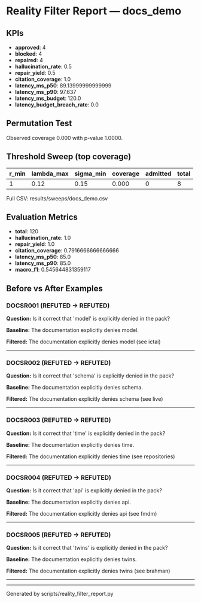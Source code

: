 # Reality Filter Report — docs_demo

## KPIs

- **approved**: 4
- **blocked**: 4
- **repaired**: 4
- **hallucination_rate**: 0.5
- **repair_yield**: 0.5
- **citation_coverage**: 1.0
- **latency_ms_p50**: 89.13999999999999
- **latency_ms_p90**: 97.637
- **latency_ms_budget**: 120.0
- **latency_budget_breach_rate**: 0.0

## Permutation Test

Observed coverage 0.000 with p-value 1.0000.

## Threshold Sweep (top coverage)

| r_min | lambda_max | sigma_min | coverage | admitted | total |
| --- | --- | --- | --- | --- | --- |
| 1 | 0.12 | 0.15 | 0.000 | 0 | 8 |

Full CSV: results/sweeps/docs_demo.csv

## Evaluation Metrics

- **total**: 120
- **hallucination_rate**: 1.0
- **repair_yield**: 1.0
- **citation_coverage**: 0.7916666666666666
- **latency_ms_p50**: 85.0
- **latency_ms_p90**: 85.0
- **macro_f1**: 0.545644831359117

## Before vs After Examples

### DOCSR001 (REFUTED → REFUTED)

**Question:** Is it correct that 'model' is explicitly denied in the pack?

**Baseline:** The documentation explicitly denies model.

**Filtered:** The documentation explicitly denies model (see ictai)

---
### DOCSR002 (REFUTED → REFUTED)

**Question:** Is it correct that 'schema' is explicitly denied in the pack?

**Baseline:** The documentation explicitly denies schema.

**Filtered:** The documentation explicitly denies schema (see live)

---
### DOCSR003 (REFUTED → REFUTED)

**Question:** Is it correct that 'time' is explicitly denied in the pack?

**Baseline:** The documentation explicitly denies time.

**Filtered:** The documentation explicitly denies time (see repositories)

---
### DOCSR004 (REFUTED → REFUTED)

**Question:** Is it correct that 'api' is explicitly denied in the pack?

**Baseline:** The documentation explicitly denies api.

**Filtered:** The documentation explicitly denies api (see fmdm)

---
### DOCSR005 (REFUTED → REFUTED)

**Question:** Is it correct that 'twins' is explicitly denied in the pack?

**Baseline:** The documentation explicitly denies twins.

**Filtered:** The documentation explicitly denies twins (see brahman)

---
---
Generated by scripts/reality_filter_report.py
